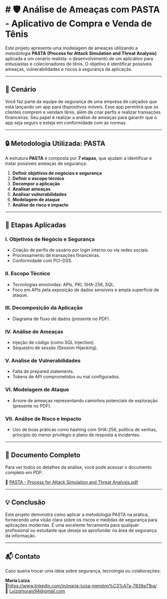 # # 🛡️ Análise de Ameaças com PASTA - Aplicativo de Compra e Venda de Tênis

Este projeto apresenta uma modelagem de ameaças utilizando a metodologia **PASTA (Process for Attack Simulation and Threat Analysis)** aplicada a um cenário realista: o desenvolvimento de um aplicativo para entusiastas e colecionadores de tênis. O objetivo é identificar possíveis ameaças, vulnerabilidades e riscos à segurança da aplicação.

---

## 📌 Cenário

Você faz parte da equipe de segurança de uma empresa de calçados que está lançando um app para dispositivos móveis. Esse app permitirá que os clientes comprem e vendam tênis, além de criar perfis e realizar transações financeiras. Seu papel é realizar a análise de ameaças para garantir que o app seja seguro e esteja em conformidade com as normas.

---

## 🔒 Metodologia Utilizada: PASTA

A estrutura **PASTA** é composta por **7 etapas**, que ajudam a identificar e tratar possíveis ameaças de segurança:

1. **Definir objetivos de negócios e segurança**
2. **Definir o escopo técnico**
3. **Decompor a aplicação**
4. **Analisar ameaças**
5. **Analisar vulnerabilidades**
6. **Modelagem de ataque**
7. **Análise de risco e impacto**

---

## 📝 Etapas Aplicadas

### I. Objetivos de Negócio e Segurança
- Criação de perfis de usuário por login interno ou via redes sociais.
- Processamento de transações financeiras.
- Conformidade com PCI-DSS.

### II. Escopo Técnico
- Tecnologias envolvidas: APIs, PKI, SHA-256, SQL.
- Foco em APIs pela exposição de dados sensíveis e ampla superfície de ataque.

### III. Decomposição da Aplicação
- Diagrama de fluxo de dados (presente no PDF).

### IV. Análise de Ameaças
- Injeção de código (como SQL Injection).
- Sequestro de sessão (Session Hijacking).

### V. Análise de Vulnerabilidades
- Falta de prepared statements.
- Tokens de API comprometidos ou mal configurados.

### VI. Modelagem de Ataque
- Árvore de ameaças representando caminhos potenciais de exploração (presente no PDF).

### VII. Análise de Risco e Impacto
- Uso de boas práticas como hashing com SHA-256, política de senhas, princípio do menor privilégio e plano de resposta a incidentes.

---

## 📄 Documento Completo

Para ver todos os detalhes da análise, você pode acessar o documento completo em PDF:

📎 [PASTA - Process for Attack Simulation and Threat Analysis.pdf](file:///C:/Users/super/Downloads/PASTA%20-%20Process%20for%20Attack%20Simulation%20and%20Threat%20Analysis%20(1).pdf)

---

## 💡 Conclusão

Este projeto demonstra como aplicar a metodologia PASTA na prática, fornecendo uma visão clara sobre os riscos e medidas de segurança para aplicações modernas. É uma excelente ferramenta para qualquer profissional ou estudante que deseja se aprofundar na área de segurança da informação.

---

## 📬 Contato

Caso queira trocar uma ideia sobre segurança, tecnologia ou colaborações:

**Maria Luiza**  
🔗https://www.linkedin.com/in/maria-luiza-mendon%C3%A7a-7839a71ba/  
📧 Luizqmorais94@gmail.com

